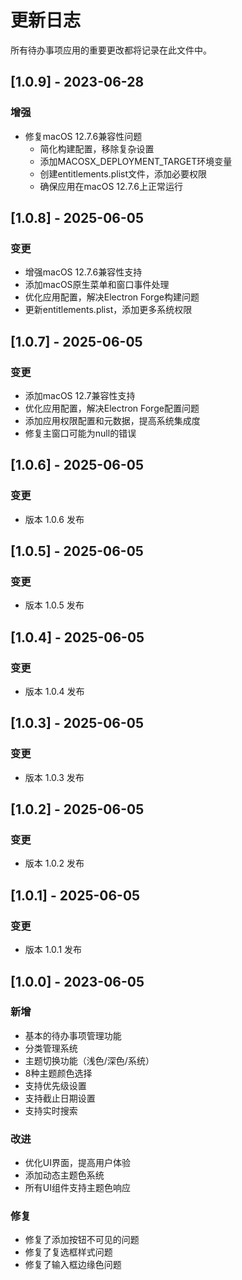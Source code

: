 # 更新日志

所有待办事项应用的重要更改都将记录在此文件中。

## [1.0.9] - 2023-06-28

### 增强
- 修复macOS 12.7.6兼容性问题
  - 简化构建配置，移除复杂设置
  - 添加MACOSX_DEPLOYMENT_TARGET环境变量
  - 创建entitlements.plist文件，添加必要权限
  - 确保应用在macOS 12.7.6上正常运行

## [1.0.8] - 2025-06-05

### 变更

- 增强macOS 12.7.6兼容性支持
- 添加macOS原生菜单和窗口事件处理
- 优化应用配置，解决Electron Forge构建问题
- 更新entitlements.plist，添加更多系统权限


## [1.0.7] - 2025-06-05

### 变更

- 添加macOS 12.7兼容性支持
- 优化应用配置，解决Electron Forge配置问题
- 添加应用权限配置和元数据，提高系统集成度
- 修复主窗口可能为null的错误


## [1.0.6] - 2025-06-05

### 变更

- 版本 1.0.6 发布


## [1.0.5] - 2025-06-05

### 变更

- 版本 1.0.5 发布


## [1.0.4] - 2025-06-05

### 变更

- 版本 1.0.4 发布


## [1.0.3] - 2025-06-05

### 变更

- 版本 1.0.3 发布


## [1.0.2] - 2025-06-05

### 变更

- 版本 1.0.2 发布


## [1.0.1] - 2025-06-05

### 变更

- 版本 1.0.1 发布


## [1.0.0] - 2023-06-05

### 新增

- 基本的待办事项管理功能
- 分类管理系统
- 主题切换功能（浅色/深色/系统）
- 8种主题颜色选择
- 支持优先级设置
- 支持截止日期设置
- 支持实时搜索

### 改进

- 优化UI界面，提高用户体验
- 添加动态主题色系统
- 所有UI组件支持主题色响应

### 修复

- 修复了添加按钮不可见的问题
- 修复了复选框样式问题
- 修复了输入框边缘色问题